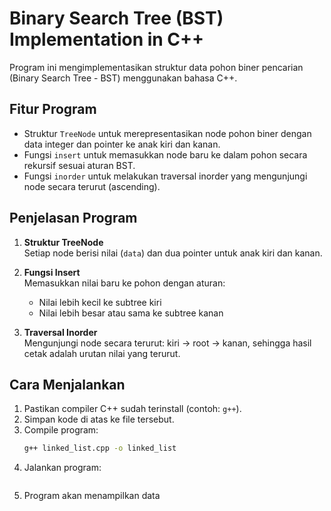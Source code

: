 # Binary Search Tree (BST) Implementation in C++

Program ini mengimplementasikan struktur data pohon biner pencarian (Binary Search Tree - BST) menggunakan bahasa C++.

## Fitur Program

- Struktur `TreeNode` untuk merepresentasikan node pohon biner dengan data integer dan pointer ke anak kiri dan kanan.
- Fungsi `insert` untuk memasukkan node baru ke dalam pohon secara rekursif sesuai aturan BST.
- Fungsi `inorder` untuk melakukan traversal inorder yang mengunjungi node secara terurut (ascending).

## Penjelasan Program

1. **Struktur TreeNode**  
   Setiap node berisi nilai (`data`) dan dua pointer untuk anak kiri dan kanan.

2. **Fungsi Insert**  
   Memasukkan nilai baru ke pohon dengan aturan:  
   - Nilai lebih kecil ke subtree kiri  
   - Nilai lebih besar atau sama ke subtree kanan

3. **Traversal Inorder**  
   Mengunjungi node secara terurut: kiri → root → kanan, sehingga hasil cetak adalah urutan nilai yang terurut.


## Cara Menjalankan

1. Pastikan compiler C++ sudah terinstall (contoh: `g++`).
2. Simpan kode di atas ke file tersebut.
3. Compile program:
   ```bash
   g++ linked_list.cpp -o linked_list
4. Jalankan program:
   ```bash ./program
5. Program akan menampilkan data 

